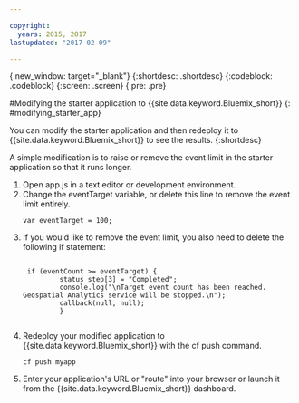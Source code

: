 ```yaml
---

copyright:
  years: 2015, 2017
lastupdated: "2017-02-09"

---
```


<!-- Attribute definitions --> 
{:new_window: target="_blank"}
{:shortdesc: .shortdesc}
{:codeblock: .codeblock}
{:screen: .screen}
{:pre: .pre}

#Modifying the starter application to {{site.data.keyword.Bluemix_short}}
{: #modifying_starter_app}

You can modify the starter application and then redeploy it to {{site.data.keyword.Bluemix_short}} to see the results.
{:shortdesc}


A simple modification is to raise or remove the event limit in the starter application so that it runs longer.

1. Open app.js in a text editor or development environment.
2. Change the eventTarget variable, or delete this line to remove the event limit entirely.
	 <pre><code>var eventTarget = 100;</code></pre>
3. If you would like to remove the event limit, you also need to delete the following if statement:
	 <pre><code>  
	if (eventCount >= eventTarget) {
		    status_step[3] = "Completed";
		    console.log("\nTarget event count has been reached.  Geospatial Analytics service will be stopped.\n");
		    callback(null, null);
		    } 
	</code></pre> 
4. Redeploy your modified application to {{site.data.keyword.Bluemix_short}} with the cf push command.
	 <pre><code>cf push myapp</code></pre>
5. Enter your application's URL or "route" into your browser or launch it from the {{site.data.keyword.Bluemix_short}} dashboard.

